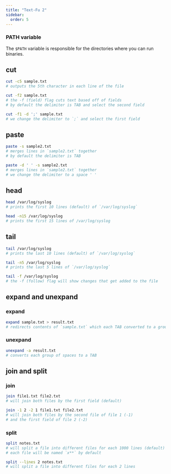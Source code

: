 ```yaml
---
title: "Text-Fu 2"
sidebar:
  order: 5
---
```


### PATH variable

The `$PATH` variable is responsible for the directories where you can run binaries.

## cut

```bash
cut -c5 sample.txt
# outputs the 5th character in each line of the file

cut -f2 sample.txt
# the -f (field) flag cuts text based off of fields
# by default the delimiter is TAB and select the second field

cut -f1 -d ';' sample.txt
# we change the delimiter to `;` and select the first field
```

## paste

```bash
paste -s sample2.txt
# merges lines in `sample2.txt` together
# by default the delimiter is TAB

paste -d ' ' -s sample2.txt
# merges lines in `sample2.txt` together
# we change the delimiter to a space ' '
```

## head

```bash
head /var/log/syslog
# prints the first 10 lines (default) of `/var/log/syslog`

head -n15 /var/log/syslog
# prints the first 15 lines of /var/log/syslog
```

## tail

```bash
tail /var/log/syslog
# prints the last 10 lines (default) of `/var/log/syslog`

tail -n5 /var/log/syslog
# prints the last 5 lines of `/var/log/syslog`

tail -f /var/log/syslog
# the -f (follow) flag will show changes that get added to the file
```

## expand and unexpand

### expand

```bash
expand sample.txt > result.txt
# redirects contents of `sample.txt` which each TAB converted to a group of spaces
```

### unexpand

```bash
unexpand -a result.txt
# converts each group of spaces to a TAB
```

## join and split

### join

```bash
join file1.txt file2.txt
# will join both files by the first field (default)

join -1 2 -2 1 file1.txt file2.txt
# will join both files by the second file of file 1 (-1)
# and the first field of file 2 (-2)
```

### split

```bash
split notes.txt
# will split a file into different files for each 1000 lines (default)
# each file will be named `x**` by default

split --lines 2 notes.txt
# will split a file into different files for each 2 lines
```
